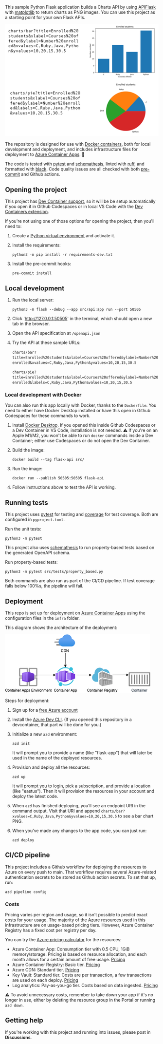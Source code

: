 This sample Python Flask application builds a Charts API by using [APIFlask](https://apiflask.com/) with [matplotlib](https://matplotlib.org/) to return charts as PNG images.
You can use this project as a starting point for your own Flask APIs.

![Chart API URLs on the left side with Chart outputs on right side](readme_output.png)

The repository is designed for use with [Docker containers](https://www.docker.com/), both for local development and deployment, and includes infrastructure files for deployment to [Azure Container Apps](https://learn.microsoft.com/azure/container-apps/overview). 🐳

The code is
tested with [pytest](https://docs.pytest.org/en/7.2.x/) and [schemathesis](https://schemathesis.readthedocs.io/en/stable/),
linted with [ruff](https://github.com/charliermarsh/ruff), and formatted with [black](https://black.readthedocs.io/en/stable/).
Code quality issues are all checked with both [pre-commit](https://pre-commit.com/) and Github actions.


## Opening the project

This project has [Dev Container support](https://code.visualstudio.com/docs/devcontainers/containers), so it will be be setup automatically if you open it in Github Codespaces or in local VS Code with the [Dev Containers extension](https://marketplace.visualstudio.com/items?itemName=ms-vscode-remote.remote-containers).

If you're not using one of those options for opening the project, then you'll need to:

1. Create a [Python virtual environment](https://docs.python.org/3/tutorial/venv.html#creating-virtual-environments) and activate it.

2. Install the requirements:

    ```shell
    python3 -m pip install -r requirements-dev.txt
    ```

3. Install the pre-commit hooks:

    ```shell
    pre-commit install
    ```


## Local development

1. Run the local server:

    ```shell
    python3 -m flask --debug --app src/api:app run --port 50505
    ```

2. Click 'http://127.0.0.1:50505' in the terminal, which should open a new tab in the browser.

3. Open the API specification at `/openapi.json`

4. Try the API at these sample URLs:

    `charts/bar?title=Enrolled%20students&xlabel=Courses%20offered&ylabel=Number%20enrolled&xvalues=C,Ruby,Java,Python&yvalues=10,20,15,30.5`

    `charts/pie?title=Enrolled%20students&xlabel=Courses%20offered&ylabel=Number%20enrolled&labels=C,Ruby,Java,Python&values=10,20,15,30.5`


### Local development with Docker

You can also run this app locally with Docker, thanks to the `Dockerfile`.
You need to either have Docker Desktop installed or have this open in Github Codespaces for these commands to work.

1. Install [Docker Desktop](https://www.docker.com/products/docker-desktop/). If you opened this inside Github Codespaces or a Dev Container in VS Code, installation is not needed. ⚠️ If you're on an Apple M1/M2, you won't be able to run `docker` commands inside a Dev Container; either use Codespaces or do not open the Dev Container.

2. Build the image:

    ```shell
    docker build --tag flask-api src/
    ```

3. Run the image:

    ```shell
    docker run --publish 50505:50505 flask-api
    ```

4. Follow instructions above to test the API is working.

## Running tests

This project uses [pytest](https://docs.pytest.org/en/stable/) for testing and [coverage](https://pypi.org/project/coverage/) for test coverage. Both are configured in `pyproject.toml`.

Run the unit tests:

```shell
python3 -m pytest
```

This project also uses [schemathesis](https://schemathesis.readthedocs.io/en/stable/) to run property-based tests based on the generated OpenAPI schema.

Run property-based tests:

```shell
python3 -m pytest src/tests/property_based.py
```

Both commands are also run as part of the CI/CD pipeline. If test coverage falls below 100%s, the pipeline will fail.

## Deployment

This repo is set up for deployment on [Azure Container Apps](https://learn.microsoft.com/azure/container-apps/overview) using the configuration files in the `infra` folder.

This diagram shows the architecture of the deployment:

![Diagram of architecture using Azure Container Apps, Azure Container Registry and an Azure CDN in front](readme_diagram.png)

Steps for deployment:

1. Sign up for a [free Azure account](https://azure.microsoft.com/free/)
2. Install the [Azure Dev CLI](https://learn.microsoft.com/azure/developer/azure-developer-cli/install-azd). (If you opened this repository in a devcontainer, that part will be done for you.)
3. Initialize a new `azd` environment:

    ```shell
    azd init
    ```

    It will prompt you to provide a name (like "flask-app") that will later be used in the name of the deployed resources.
    
4. Provision and deploy all the resources:

    ```shell
    azd up
    ```

    It will prompt you to login, pick a subscription, and provide a location (like "eastus"). Then it will provision the resources in your account and deploy the latest code.

5. When `azd` has finished deploying, you'll see an endpoint URI in the command output. Visit that URI and append `charts/bar?xvalues=C,Ruby,Java,Python&yvalues=10,20,15,30.5` to see a bar chart PNG.

6. When you've made any changes to the app code, you can just run:

    ```shell
    azd deploy
    ```

## CI/CD pipeline

This project includes a Github workflow for deploying the resources to Azure
on every push to main. That workflow requires several Azure-related authentication secrets
to be stored as Github action secrets. To set that up, run:

```shell
azd pipeline config
```


### Costs

Pricing varies per region and usage, so it isn't possible to predict exact costs for your usage.
The majority of the Azure resources used in this infrastructure are on usage-based pricing tiers.
However, Azure Container Registry has a fixed cost per registry per day.

You can try the [Azure pricing calculator](https://azure.com/e/fb285cfc051547899f4535cc0f41dc01) for the resources:

- Azure Container App: Consumption tier with 0.5 CPU, 1GiB memory/storage. Pricing is based on resource allocation, and each month allows for a certain amount of free usage. [Pricing](https://azure.microsoft.com/pricing/details/container-apps/)
- Azure Container Registry: Basic tier. [Pricing](https://azure.microsoft.com/pricing/details/container-registry/)
- Azure CDN: Standard tier. [Pricing](https://azure.microsoft.com/pricing/details/cdn/)
- Key Vault: Standard tier. Costs are per transaction, a few transactions are used on each deploy. [Pricing](https://azure.microsoft.com/pricing/details/key-vault/)
- Log analytics: Pay-as-you-go tier. Costs based on data ingested. [Pricing](https://azure.microsoft.com/pricing/details/monitor/)

⚠️ To avoid unnecessary costs, remember to take down your app if it's no longer in use,
either by deleting the resource group in the Portal or running `azd down`.

## Getting help

If you're working with this project and running into issues, please post in **Discussions**.
